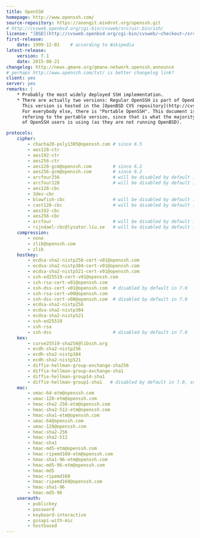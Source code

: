 ```yaml
---
title: OpenSSH
homepage: http://www.openssh.com/
source-repository: https://anongit.mindrot.org/openssh.git
# http://cvsweb.openbsd.org/cgi-bin/cvsweb/src/usr.bin/ssh/
license: "[BSD](http://cvsweb.openbsd.org/cgi-bin/cvsweb/~checkout~/src/usr.bin/ssh/LICENCE)"
first-release:
    date: 1999-12-01    # according to Wikipedia
latest-release:
    version: 7.1
    date: 2015-08-21
changelog: http://news.gmane.org/gmane.network.openssh.announce
# perhaps http://www.openssh.com/txt/ is better changelog link?
client: yes
server: yes
remarks: |
    * Probably the most widely deployed SSH implementation.
    * There are actually two versions: Regular OpenSSH is part of OpenBSD.
      This version is hosted in the [OpenBSD CVS repository](http://cvsweb.openbsd.org/cgi-bin/cvsweb/src/usr.bin/ssh/).
      For everybody else, there is "Portable OpenSSH". This document is
      refering to the portable version, since that is what the majority
      of OpenSSH users is using (as they are not running OpenBSD).

protocols:
    cipher:
        - chacha20-poly1305@openssh.com # since 6.5
        - aes128-ctr
        - aes192-ctr
        - aes256-ctr
        - aes128-gcm@openssh.com        # since 6.2
        - aes256-gcm@openssh.com        # since 6.2
        - arcfour256                    # will be disabled by default in a future version
        - arcfour128                    # will be disabled by default in a future version
        - aes128-cbc
        - 3des-cbc
        - blowfish-cbc                  # will be disabled by default in a future version
        - cast128-cbc                   # will be disabled by default in a future version
        - aes192-cbc
        - aes256-cbc
        - arcfour                       # will be disabled by default in a future version
        - rijndael-cbc@lysator.liu.se   # will be disabled by default in a future version
    compression:
        - none
        - zlib@openssh.com
        - zlib
    hostkey:
        - ecdsa-sha2-nistp256-cert-v01@openssh.com
        - ecdsa-sha2-nistp384-cert-v01@openssh.com
        - ecdsa-sha2-nistp521-cert-v01@openssh.com
        - ssh-ed25519-cert-v01@openssh.com
        - ssh-rsa-cert-v01@openssh.com
        - ssh-dss-cert-v01@openssh.com  # disabled by default in 7.0
        - ssh-rsa-cert-v00@openssh.com
        - ssh-dss-cert-v00@openssh.com  # disabled by default in 7.0
        - ecdsa-sha2-nistp256
        - ecdsa-sha2-nistp384
        - ecdsa-sha2-nistp521
        - ssh-ed25519
        - ssh-rsa
        - ssh-dss                       # disabled by default in 7.0
    kex:
        - curve25519-sha256@libssh.org
        - ecdh-sha2-nistp256
        - ecdh-sha2-nistp384
        - ecdh-sha2-nistp521
        - diffie-hellman-group-exchange-sha256
        - diffie-hellman-group-exchange-sha1
        - diffie-hellman-group14-sha1
        - diffie-hellman-group1-sha1   # disabled by default in 7.0, susceptible to logjam
    mac:
        - umac-64-etm@openssh.com
        - umac-128-etm@openssh.com
        - hmac-sha2-256-etm@openssh.com
        - hmac-sha2-512-etm@openssh.com
        - hmac-sha1-etm@openssh.com
        - umac-64@openssh.com
        - umac-128@openssh.com
        - hmac-sha2-256
        - hmac-sha2-512
        - hmac-sha1
        - hmac-md5-etm@openssh.com
        - hmac-ripemd160-etm@openssh.com
        - hmac-sha1-96-etm@openssh.com
        - hmac-md5-96-etm@openssh.com
        - hmac-md5
        - hmac-ripemd160
        - hmac-ripemd160@openssh.com
        - hmac-sha1-96
        - hmac-md5-96
    userauth:
        - publickey
        - password
        - keyboard-interactive
        - gssapi-with-mic
        - hostbased
---
```

